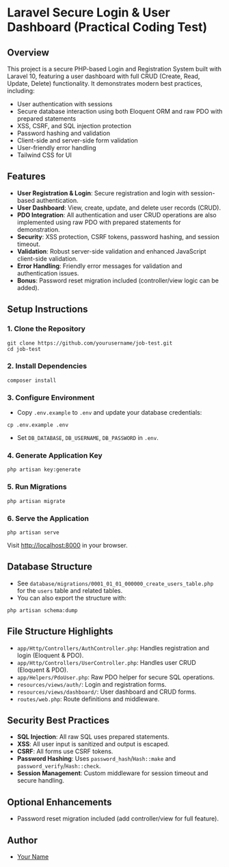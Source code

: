 # Laravel Secure Login & User Dashboard (Practical Coding Test)

## Overview

This project is a secure PHP-based Login and Registration System built with Laravel 10, featuring a user dashboard with full CRUD (Create, Read, Update, Delete) functionality. It demonstrates modern best practices, including:

-   User authentication with sessions
-   Secure database interaction using both Eloquent ORM and raw PDO with prepared statements
-   XSS, CSRF, and SQL injection protection
-   Password hashing and validation
-   Client-side and server-side form validation
-   User-friendly error handling
-   Tailwind CSS for UI

## Features

-   **User Registration & Login**: Secure registration and login with session-based authentication.
-   **User Dashboard**: View, create, update, and delete user records (CRUD).
-   **PDO Integration**: All authentication and user CRUD operations are also implemented using raw PDO with prepared statements for demonstration.
-   **Security**: XSS protection, CSRF tokens, password hashing, and session timeout.
-   **Validation**: Robust server-side validation and enhanced JavaScript client-side validation.
-   **Error Handling**: Friendly error messages for validation and authentication issues.
-   **Bonus**: Password reset migration included (controller/view logic can be added).

## Setup Instructions

### 1. Clone the Repository

```
git clone https://github.com/yourusername/job-test.git
cd job-test
```

### 2. Install Dependencies

```
composer install
```

### 3. Configure Environment

-   Copy `.env.example` to `.env` and update your database credentials:

```
cp .env.example .env
```

-   Set `DB_DATABASE`, `DB_USERNAME`, `DB_PASSWORD` in `.env`.

### 4. Generate Application Key

```
php artisan key:generate
```

### 5. Run Migrations

```
php artisan migrate
```

### 6. Serve the Application

```
php artisan serve
```

Visit [http://localhost:8000](http://localhost:8000) in your browser.

## Database Structure

-   See `database/migrations/0001_01_01_000000_create_users_table.php` for the `users` table and related tables.
-   You can also export the structure with:

```
php artisan schema:dump
```

## File Structure Highlights

-   `app/Http/Controllers/AuthController.php`: Handles registration and login (Eloquent & PDO).
-   `app/Http/Controllers/UserController.php`: Handles user CRUD (Eloquent & PDO).
-   `app/Helpers/PdoUser.php`: Raw PDO helper for secure SQL operations.
-   `resources/views/auth/`: Login and registration forms.
-   `resources/views/dashboard/`: User dashboard and CRUD forms.
-   `routes/web.php`: Route definitions and middleware.

## Security Best Practices

-   **SQL Injection**: All raw SQL uses prepared statements.
-   **XSS**: All user input is sanitized and output is escaped.
-   **CSRF**: All forms use CSRF tokens.
-   **Password Hashing**: Uses `password_hash`/`Hash::make` and `password_verify`/`Hash::check`.
-   **Session Management**: Custom middleware for session timeout and secure handling.

## Optional Enhancements

-   Password reset migration included (add controller/view for full feature).

## Author

-   [Your Name](https://github.com/roylandvp)
